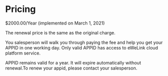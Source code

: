 <!--
 * @Author: Carl
 * @Date: 2020-10-30 15:08:40
 * @LastEditors: Carl
 * @LastEditTime: 2021-01-18 10:44:11
-->

# Pricing

$2000.00/Year (implemented on March 1, 2021)

The renewal price is the same as the original charge.

You salesperson will walk you through paying the fee and help you get your APPID in one working day. Only valid APPID has access to eWeLink cloud platform service.

APPID remains valid for a year. It will expire automatically without renewal.To renew your appid, please contact your salesperson.
